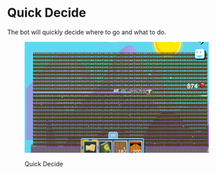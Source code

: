 # Quick Decide

The bot will quickly decide where to go and what to do.



<figure><img src="../.gitbook/assets/Intro Rotating.gif" alt=""><figcaption><p>Quick Decide</p></figcaption></figure>
